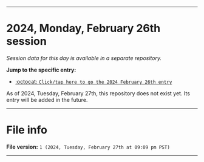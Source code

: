 
***

# 2024, Monday, February 26th session

_Session data for this day is available in a separate repository._

**Jump to the specific entry:**

- [:octocat: `Click/tap here to go the 2024 February 26th entry`](https://github.com/seanpm2001/SeansLifeArchive_Images_TinyTower_Y2024/tree/SeansLifeArchive_Images_TinyTower_Y2024_Main-dev/02_February/26/)

As of 2024, Tuesday, February 27th, this repository does not exist yet. Its entry will be added in the future.

***

# File info

**File version:** `1 (2024, Tuesday, February 27th at 09:09 pm PST)`

***
